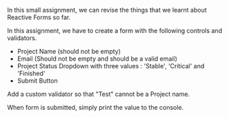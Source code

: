 In this small assignment, we can revise the things that we learnt about Reactive Forms so far.

In this assignment, we have to create a form with the following controls and validators.

  - Project Name (should not be empty)
  - Email (Should not be empty and should be a valid email)
  - Project Status Dropdown with three values : 'Stable', 'Critical' and 'Finished'
  - Submit Button

Add a custom validator so that "Test" cannot be a Project name.

When form is submitted, simply print the value to the console.